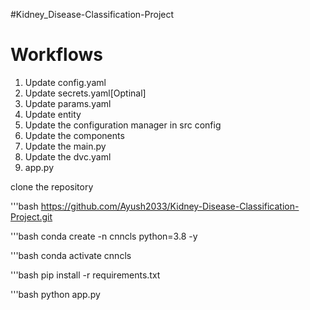 #Kidney_Disease-Classification-Project



# Workflows

1. Update config.yaml
2. Update secrets.yaml[Optinal]
3. Update params.yaml
4. Update entity
5. Update the configuration manager in src config 
6. Update the components
7. Update the main.py
9. Update the dvc.yaml
10. app.py


clone the repository

'''bash
https://github.com/Ayush2033/Kidney-Disease-Classification-Project.git

'''bash
conda create -n cnncls python=3.8 -y

'''bash
conda activate cnncls

'''bash
pip install -r requirements.txt

'''bash
python app.py
